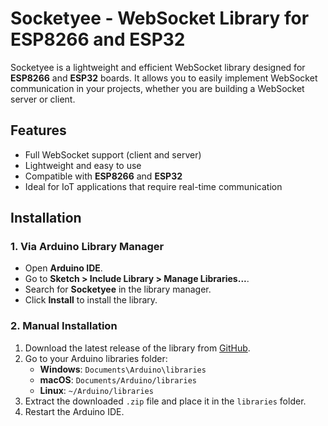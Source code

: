 # Socketyee - WebSocket Library for ESP8266 and ESP32

Socketyee is a lightweight and efficient WebSocket library designed for **ESP8266** and **ESP32** boards. It allows you to easily implement WebSocket communication in your projects, whether you are building a WebSocket server or client.

## Features

- Full WebSocket support (client and server)
- Lightweight and easy to use
- Compatible with **ESP8266** and **ESP32**
- Ideal for IoT applications that require real-time communication

## Installation

### 1. Via Arduino Library Manager

- Open **Arduino IDE**.
- Go to **Sketch > Include Library > Manage Libraries...**.
- Search for **Socketyee** in the library manager.
- Click **Install** to install the library.

### 2. Manual Installation

1. Download the latest release of the library from [GitHub](https://github.com/Faizyee/Socketyee).
2. Go to your Arduino libraries folder:
   - **Windows**: `Documents\Arduino\libraries`
   - **macOS**: `Documents/Arduino/libraries`
   - **Linux**: `~/Arduino/libraries`
3. Extract the downloaded `.zip` file and place it in the `libraries` folder.
4. Restart the Arduino IDE.
